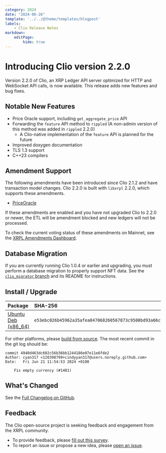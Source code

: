 ```yaml
---
category: 2024
date: "2024-06-26"
template: '../../@theme/templates/blogpost'
labels:
    - Clio Release Notes
markdown:
    editPage:
        hide: true
---
```

# Introducing Clio version 2.2.0

Version 2.2.0 of Clio, an XRP Ledger API server optimized for HTTP and WebSocket API calls, is now available. This release adds new features and bug fixes.

## Notable New Features

* Price Oracle support, including `get_aggregate_price` API
* Forwarding the `feature` API method to `rippled` (A non-admin version of this method was added in `rippled` 2.2.0)
    * A Clio-native implementation of the `feature` API is planned for the future
* Improved doxygen documentation
* TLS 1.3 support
* C++23 compilers

## Amendment Support

The following amendments have been introduced since Clio 2.1.2 and have transaction model changes. Clio 2.2.0 is built with `libxrpl` 2.2.0, which supports these amendments.

* [PriceOracle](https://xrpl.org/known-amendments.html#priceoracle)

If these amendments are enabled and you have not upgraded Clio to 2.2.0 or newer, the ETL will be amendment blocked and new ledgers will not be processed.

To check the current voting status of these amendments on Mainnet, see the [XRPL Amendments Dashboard](https://livenet.xrpl.org/amendments).

## Database Migration

If you are currently running Clio 1.0.4 or earlier and upgrading, you must perform a database migration to properly support NFT data. See the [`clio_migrator` branch](https://github.com/XRPLF/clio/tree/clio_migrator%402.0.0) and its README for instructions.

## Install / Upgrade

| Package | SHA-256 |
|:--------|:--------|
| [Ubuntu Deb (x86_64)](https://github.com/XRPLF/clio/releases/download/2.2.0/clio_2.2.0-1_amd64.deb) | `e53ebc026b45962a35afea047068260567873c9508bd93a66c5180fb4645059a` |

For other platforms, please [build from source](https://github.com/XRPLF/clio/releases/tag/2.2.0). The most recent commit in the git log should be:

```text
commit 4940d463dc602c56b36bb1244186e07e11e6fde2
Author: cyan317 <120398799+cindyyan317@users.noreply.github.com>
Date:   Fri Jun 21 11:54:53 2024 +0100

    Fix empty currency (#1481)
```

## What's Changed

See the [Full Changelog on GitHub](https://github.com/XRPLF/clio/compare/2.1.2...2.2.0).

## Feedback

The Clio open-source project is seeking feedback and engagement from the XRPL community.

- To provide feedback, please [fill out this survey](https://forms.gle/fnGPTUCAdmEzkFy57).
- To report an issue or propose a new idea, please [open an issue](https://github.com/XRPLF/clio/issues).
